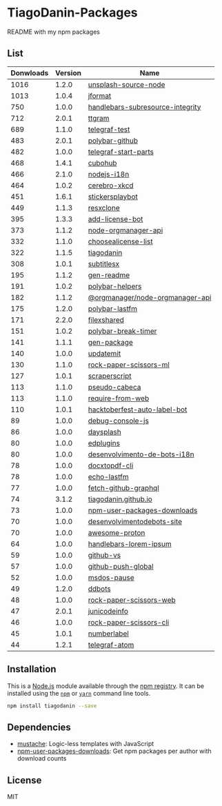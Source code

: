 # TiagoDanin-Packages
README with my npm packages

## List

Donwloads | Version | Name |
--------- | ------- | -----|
1016 | 1.2.0 | [unsplash-source-node](https://www.npmjs.com/package/unsplash-source-node)
1013 | 1.0.4 | [jformat](https://www.npmjs.com/package/jformat)
750 | 1.0.0 | [handlebars-subresource-integrity](https://www.npmjs.com/package/handlebars-subresource-integrity)
712 | 2.0.1 | [ttgram](https://www.npmjs.com/package/ttgram)
689 | 1.1.0 | [telegraf-test](https://www.npmjs.com/package/telegraf-test)
483 | 2.0.1 | [polybar-github](https://www.npmjs.com/package/polybar-github)
482 | 1.0.0 | [telegraf-start-parts](https://www.npmjs.com/package/telegraf-start-parts)
468 | 1.4.1 | [cubohub](https://www.npmjs.com/package/cubohub)
466 | 2.1.0 | [nodejs-i18n](https://www.npmjs.com/package/nodejs-i18n)
464 | 1.0.2 | [cerebro-xkcd](https://www.npmjs.com/package/cerebro-xkcd)
451 | 1.6.1 | [stickersplaybot](https://www.npmjs.com/package/stickersplaybot)
449 | 1.1.3 | [resxclone](https://www.npmjs.com/package/resxclone)
395 | 1.3.3 | [add-license-bot](https://www.npmjs.com/package/add-license-bot)
373 | 1.1.2 | [node-orgmanager-api](https://www.npmjs.com/package/node-orgmanager-api)
332 | 1.1.0 | [choosealicense-list](https://www.npmjs.com/package/choosealicense-list)
322 | 1.1.5 | [tiagodanin](https://www.npmjs.com/package/tiagodanin)
308 | 1.0.1 | [subtitlesx](https://www.npmjs.com/package/subtitlesx)
195 | 1.1.2 | [gen-readme](https://www.npmjs.com/package/gen-readme)
191 | 1.0.2 | [polybar-helpers](https://www.npmjs.com/package/polybar-helpers)
182 | 1.1.2 | [@orgmanager&#x2F;node-orgmanager-api](https://www.npmjs.com/package/%40orgmanager%2Fnode-orgmanager-api)
175 | 1.2.0 | [polybar-lastfm](https://www.npmjs.com/package/polybar-lastfm)
171 | 2.2.0 | [filexshared](https://www.npmjs.com/package/filexshared)
151 | 1.0.2 | [polybar-break-timer](https://www.npmjs.com/package/polybar-break-timer)
141 | 1.1.1 | [gen-package](https://www.npmjs.com/package/gen-package)
140 | 1.0.0 | [updatemit](https://www.npmjs.com/package/updatemit)
130 | 1.1.0 | [rock-paper-scissors-ml](https://www.npmjs.com/package/rock-paper-scissors-ml)
127 | 1.0.1 | [scraperscript](https://www.npmjs.com/package/scraperscript)
113 | 1.1.0 | [pseudo-cabeca](https://www.npmjs.com/package/pseudo-cabeca)
113 | 1.1.0 | [require-from-web](https://www.npmjs.com/package/require-from-web)
110 | 1.0.1 | [hacktoberfest-auto-label-bot](https://www.npmjs.com/package/hacktoberfest-auto-label-bot)
89 | 1.0.0 | [debug-console-js](https://www.npmjs.com/package/debug-console-js)
86 | 1.0.0 | [daysplash](https://www.npmjs.com/package/daysplash)
80 | 1.0.0 | [edplugins](https://www.npmjs.com/package/edplugins)
80 | 1.0.0 | [desenvolvimento-de-bots-i18n](https://www.npmjs.com/package/desenvolvimento-de-bots-i18n)
78 | 1.0.0 | [docxtopdf-cli](https://www.npmjs.com/package/docxtopdf-cli)
78 | 1.0.0 | [echo-lastfm](https://www.npmjs.com/package/echo-lastfm)
77 | 1.0.0 | [fetch-github-graphql](https://www.npmjs.com/package/fetch-github-graphql)
74 | 3.1.2 | [tiagodanin.github.io](https://www.npmjs.com/package/tiagodanin.github.io)
73 | 1.0.0 | [npm-user-packages-downloads](https://www.npmjs.com/package/npm-user-packages-downloads)
70 | 1.0.0 | [desenvolvimentodebots-site](https://www.npmjs.com/package/desenvolvimentodebots-site)
70 | 1.0.0 | [awesome-proton](https://www.npmjs.com/package/awesome-proton)
64 | 1.0.0 | [handlebars-lorem-ipsum](https://www.npmjs.com/package/handlebars-lorem-ipsum)
59 | 1.0.0 | [github-vs](https://www.npmjs.com/package/github-vs)
57 | 1.0.0 | [github-push-global](https://www.npmjs.com/package/github-push-global)
52 | 1.0.0 | [msdos-pause](https://www.npmjs.com/package/msdos-pause)
49 | 1.2.0 | [ddbots](https://www.npmjs.com/package/ddbots)
48 | 1.0.0 | [rock-paper-scissors-web](https://www.npmjs.com/package/rock-paper-scissors-web)
47 | 2.0.1 | [junicodeinfo](https://www.npmjs.com/package/junicodeinfo)
46 | 1.0.0 | [rock-paper-scissors-cli](https://www.npmjs.com/package/rock-paper-scissors-cli)
45 | 1.0.1 | [numberlabel](https://www.npmjs.com/package/numberlabel)
44 | 1.2.1 | [telegraf-atom](https://www.npmjs.com/package/telegraf-atom)

## Installation

This is a [Node.js](https://nodejs.org/) module available through the
[npm registry](https://www.npmjs.com/). It can be installed using the
[`npm`](https://docs.npmjs.com/getting-started/installing-npm-packages-locally)
or
[`yarn`](https://yarnpkg.com/en/)
command line tools.

```sh
npm install tiagodanin --save
```

## Dependencies

- [mustache](https://ghub.io/mustache): Logic-less  templates with JavaScript
- [npm-user-packages-downloads](https://ghub.io/npm-user-packages-downloads): Get npm packages per author with download counts

## License

MIT
